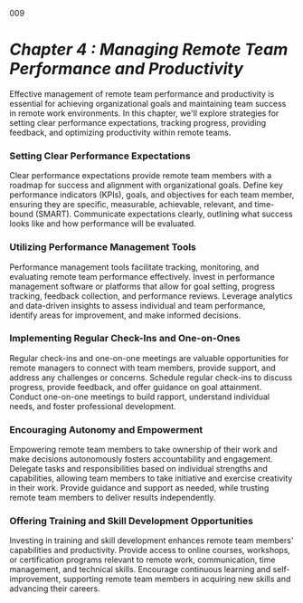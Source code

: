 009


# ***Chapter 4 : Managing Remote Team Performance and Productivity***

Effective management of remote team performance and productivity is essential for achieving organizational goals and maintaining team success in remote work environments. In this chapter, we'll explore strategies for setting clear performance expectations, tracking progress, providing feedback, and optimizing productivity within remote teams.

### **Setting Clear Performance Expectations**

Clear performance expectations provide remote team members with a roadmap for success and alignment with organizational goals. Define key performance indicators (KPIs), goals, and objectives for each team member, ensuring they are specific, measurable, achievable, relevant, and time-bound (SMART). Communicate expectations clearly, outlining what success looks like and how performance will be evaluated.

### **Utilizing Performance Management Tools**

Performance management tools facilitate tracking, monitoring, and evaluating remote team performance effectively. Invest in performance management software or platforms that allow for goal setting, progress tracking, feedback collection, and performance reviews. Leverage analytics and data-driven insights to assess individual and team performance, identify areas for improvement, and make informed decisions.

### **Implementing Regular Check-Ins and One-on-Ones**

Regular check-ins and one-on-one meetings are valuable opportunities for remote managers to connect with team members, provide support, and address any challenges or concerns. Schedule regular check-ins to discuss progress, provide feedback, and offer guidance on goal attainment. Conduct one-on-one meetings to build rapport, understand individual needs, and foster professional development.

### **Encouraging Autonomy and Empowerment**

Empowering remote team members to take ownership of their work and make decisions autonomously fosters accountability and engagement. Delegate tasks and responsibilities based on individual strengths and capabilities, allowing team members to take initiative and exercise creativity in their work. Provide guidance and support as needed, while trusting remote team members to deliver results independently.

### **Offering Training and Skill Development Opportunities**

Investing in training and skill development enhances remote team members' capabilities and productivity. Provide access to online courses, workshops, or certification programs relevant to remote work, communication, time management, and technical skills. Encourage continuous learning and self-improvement, supporting remote team members in acquiring new skills and advancing their careers.
